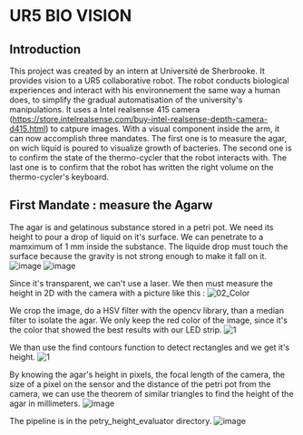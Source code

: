# UR5 BIO VISION 
## Introduction 
This project was created by an intern at Université de Sherbrooke. It provides vision to a UR5 collaborative robot. The robot conducts biological experiences and interact with his environnement the same way a human does, to simplify the gradual automatisation of the university's manipulations. It uses a Intel realsense 415 camera (https://store.intelrealsense.com/buy-intel-realsense-depth-camera-d415.html) to catpure images. With a visual component inside the arm, it can now accomplish three mandates. The first one is to measure the agar, on wich liquid is poured to visualize growth of bacteries. The second one is to confirm the state of the thermo-cycler that the robot interacts with. The last one is to confirm that the robot has written the right volume on the thermo-cycler's keyboard. 

## First Mandate : measure the Agarw
The agar is and gelatinous substance stored in a petri pot. We need its height to pour a drop of liquid on it's surface. We can penetrate to a mamximum of 1 mm inside the substance. The liquide drop must touch the surface because the gravity is not strong enough to make it fall on it. 
![image](https://github.com/user-attachments/assets/38a13972-4aff-47c5-a880-240bdbb4fcb7)
![image](https://github.com/user-attachments/assets/8b9cffc1-c88d-49f4-a73a-65201d8a1840)

Since it's transparent, we can't use a laser. We then must measure the height in 2D with the camera with a picture like this : 
![02_Color](https://github.com/user-attachments/assets/f3fc2345-9824-4a15-b59f-a3eac00a7763)

We crop the image, do a HSV filter with the opencv library, than a median filter to isolate the agar. We only keep the red color of the image, since it's the color that showed the best results with our LED strip.
![1](https://github.com/user-attachments/assets/66e0e830-c629-47bc-9b0d-919d3d83e3c6)

We than use the find contours function to detect rectangles and we get it's height. 
![1](https://github.com/user-attachments/assets/98ea9e5f-c3cf-415e-9150-2b81e63f4e4e)

By knowing the agar's height in pixels, the focal length of the camera, the size of a pixel on the sensor and the distance of the petri pot from the camera, we can use the theorem of similar triangles to find the height of the agar in millimeters. 
![image](https://github.com/user-attachments/assets/22b88195-fff4-4a59-b597-e97047ba1254)

The pipeline is in the petry_height_evaluator directory. 
![image](https://github.com/user-attachments/assets/0514e946-ee79-4963-a3ab-62319d3ac08c)




